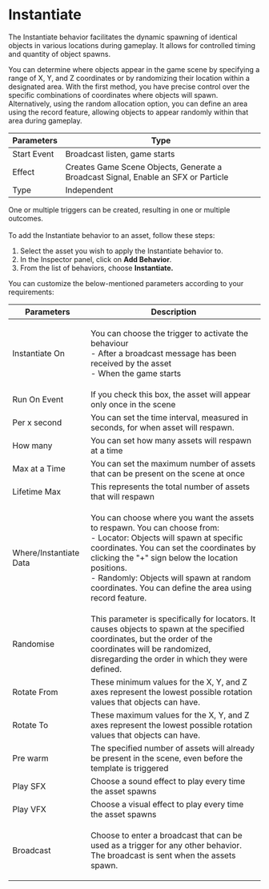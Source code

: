# Instantiate

The Instantiate behavior facilitates the dynamic spawning of identical objects in various locations during gameplay. It allows for controlled timing and quantity of object spawns.

You can determine where objects appear in the game scene by specifying a range of X, Y, and Z coordinates or by randomizing their location within a designated area. With the first method, you have precise control over the specific combinations of coordinates where objects will spawn. Alternatively, using the random allocation option, you can define an area using the record feature, allowing objects to appear randomly within that area during gameplay.

| Parameters   | Type                                                                               |
| ------------ | ---------------------------------------------------------------------------------- |
| Start Event  | Broadcast listen, game starts                                                      |
| Effect       | Creates Game Scene Objects, Generate a Broadcast Signal, Enable an SFX or Particle |
| Type         | Independent                                                                        |

One or multiple triggers can be created, resulting in one or multiple outcomes.\
\
To add the Instantiate behavior to an asset, follow these steps:

1. Select the asset you wish to apply the Instantiate behavior to.
2. In the Inspector panel, click on **Add Behavior**.
3. From the list of behaviors, choose **Instantiate.**

You can customize the below-mentioned parameters according to your requirements:

| Parameters             | Description                                                                                                                                                                                                                                                                                                                          |
| ---------------------- | ------------------------------------------------------------------------------------------------------------------------------------------------------------------------------------------------------------------------------------------------------------------------------------------------------------------------------------ |
| Instantiate On         | <p>You can choose the trigger to activate the behaviour<br>- After a broadcast message has been received by the asset<br>- When the game starts</p>                                                                                                                                                                                  |
| Run On Event           | If you check this box, the asset will appear only once in the scene                                                                                                                                                                                                                                                                  |
| Per x second           | You can set the time interval, measured in seconds, for when asset will respawn.                                                                                                                                                                                                                                                     |
| How many               | You can set how many assets will respawn at a time                                                                                                                                                                                                                                                                                   |
| Max at a Time          | You can set the maximum number of assets that can be present on the scene at once                                                                                                                                                                                                                                                    |
| Lifetime Max           | This represents the total number of assets that will respawn                                                                                                                                                                                                                                                                         |
| Where/Instantiate Data | <p>You can choose where you want the assets to respawn. You can choose from:<br>- Locator: Objects will spawn at specific coordinates. You can set the coordinates by clicking the "+" sign below the location positions.<br>- Randomly: Objects will spawn at random coordinates. You can define the area using record feature.</p> |
| Randomise              | This parameter is specifically for locators. It causes objects to spawn at the specified coordinates, but the order of the coordinates will be randomized, disregarding the order in which they were defined.                                                                                                                        |
| Rotate From            | These minimum values for the X, Y, and Z axes represent the lowest possible rotation values that objects can have.                                                                                                                                                                                                                   |
| Rotate To              | These maximum values for the X, Y, and Z axes represent the lowest possible rotation values that objects can have.                                                                                                                                                                                                                   |
| Pre warm               | The specified number of assets will already be present in the scene, even before the template is triggered                                                                                                                                                                                                                           |
| Play SFX               | Choose a sound effect to play every time the asset spawns                                                                                                                                                                                                                                                                            |
| Play VFX               | Choose a visual effect to play every time the asset spawns                                                                                                                                                                                                                                                                           |
| Broadcast              | <p>Choose to enter a broadcast that can be used as a trigger for any other behavior. <br>The broadcast is sent when the assets spawn.</p>                                                                                                                                                                                            |

